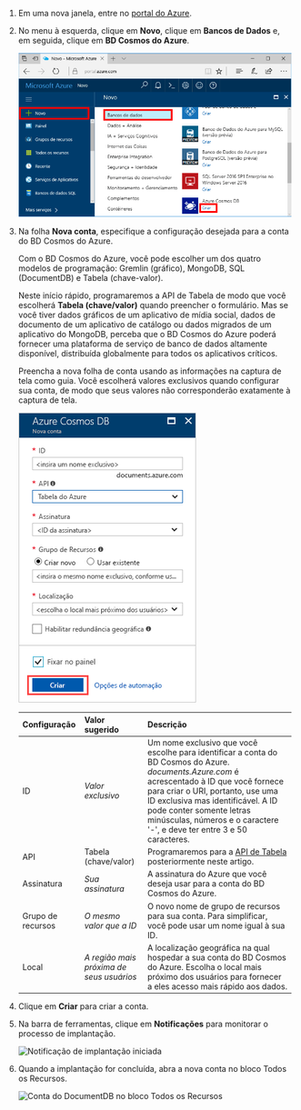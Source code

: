 1. Em uma nova janela, entre no [portal do Azure](https://portal.azure.com/).
2. No menu à esquerda, clique em **Novo**, clique em **Bancos de Dados** e, em seguida, clique em **BD Cosmos do Azure**.
   
   ![Captura de tela do Portal do Azure, realçando Mais Serviços e BD Cosmos do Azure](./media/cosmos-db-create-dbaccount-table/create-nosql-db-databases-json-tutorial-1.png)

3. Na folha **Nova conta**, especifique a configuração desejada para a conta do BD Cosmos do Azure. 

    Com o BD Cosmos do Azure, você pode escolher um dos quatro modelos de programação: Gremlin (gráfico), MongoDB, SQL (DocumentDB) e Tabela (chave-valor). 
    
    Neste início rápido, programaremos a API de Tabela de modo que você escolherá **Tabela (chave/valor)** quando preencher o formulário. Mas se você tiver dados gráficos de um aplicativo de mídia social, dados de documento de um aplicativo de catálogo ou dados migrados de um aplicativo do MongoDB, perceba que o BD Cosmos do Azure poderá fornecer uma plataforma de serviço de banco de dados altamente disponível, distribuída globalmente para todos os aplicativos críticos.

    Preencha a nova folha de conta usando as informações na captura de tela como guia. Você escolherá valores exclusivos quando configurar sua conta, de modo que seus valores não corresponderão exatamente à captura de tela. 
 
    ![Captura de tela da folha Novo BD Cosmos do Azure](./media/cosmos-db-create-dbaccount-table/create-nosql-db-databases-json-tutorial-2.png)

    Configuração|Valor sugerido|Descrição
    ---|---|---
    ID|*Valor exclusivo*|Um nome exclusivo que você escolhe para identificar a conta do BD Cosmos do Azure. *documents.Azure.com* é acrescentado à ID que você fornece para criar o URI, portanto, use uma ID exclusiva mas identificável. A ID pode conter somente letras minúsculas, números e o caractere '-', e deve ter entre 3 e 50 caracteres.
    API|Tabela (chave/valor)|Programaremos para a [API de Tabela](../articles/cosmos-db/table-introduction.md) posteriormente neste artigo.|
    Assinatura|*Sua assinatura*|A assinatura do Azure que você deseja usar para a conta do BD Cosmos do Azure. 
    Grupo de recursos|*O mesmo valor que a ID*|O novo nome de grupo de recursos para sua conta. Para simplificar, você pode usar um nome igual à sua ID. 
    Local|*A região mais próxima de seus usuários*|A localização geográfica na qual hospedar a sua conta do BD Cosmos do Azure. Escolha o local mais próximo dos usuários para fornecer a eles acesso mais rápido aos dados.   

4. Clique em **Criar** para criar a conta.
5. Na barra de ferramentas, clique em **Notificações** para monitorar o processo de implantação.

    ![Notificação de implantação iniciada](./media/cosmos-db-create-dbaccount-table/notification.png)

6.  Quando a implantação for concluída, abra a nova conta no bloco Todos os Recursos. 

    ![Conta do DocumentDB no bloco Todos os Recursos](./media/cosmos-db-create-dbaccount-table/all-resources.png)
